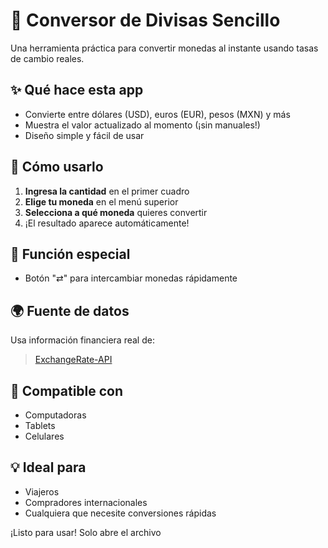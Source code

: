 # 💱 Conversor de Divisas Sencillo

Una herramienta práctica para convertir monedas al instante usando tasas de cambio reales.

## ✨ Qué hace esta app
- Convierte entre dólares (USD), euros (EUR), pesos (MXN) y más
- Muestra el valor actualizado al momento (¡sin manuales!)
- Diseño simple y fácil de usar

## 🚀 Cómo usarlo
1. **Ingresa la cantidad** en el primer cuadro
2. **Elige tu moneda** en el menú superior
3. **Selecciona a qué moneda** quieres convertir
4. ¡El resultado aparece automáticamente!

## 🔄 Función especial
- Botón "⇄" para intercambiar monedas rápidamente

## 🌍 Fuente de datos
Usa información financiera real de:
> [ExchangeRate-API](https://www.exchangerate-api.com/)

## 📱 Compatible con
- Computadoras
- Tablets
- Celulares

## 💡 Ideal para
- Viajeros
- Compradores internacionales
- Cualquiera que necesite conversiones rápidas

¡Listo para usar! Solo abre el archivo